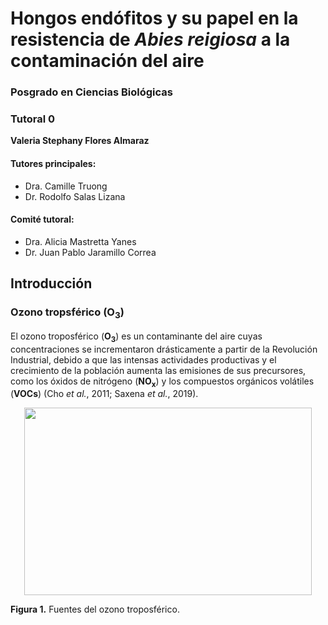 # Hongos endófitos y su papel en la resistencia de *Abies reigiosa* a la contaminación del aire

### Posgrado en Ciencias Biológicas
### Tutoral 0

**Valeria Stephany Flores Almaraz**

#### Tutores principales:

* Dra. Camille Truong 
* Dr. Rodolfo Salas Lizana

#### Comité tutoral: 
* Dra. Alicia Mastretta Yanes
* Dr. Juan Pablo Jaramillo Correa


## Introducción

### Ozono tropsférico (O<sub>3</sub>)
El ozono troposférico (**O<sub>3</sub>**) es un contaminante del aire cuyas concentraciones se incrementaron drásticamente a partir de la Revolución Industrial, debido a que las intensas actividades productivas y el crecimiento de la población aumenta las emisiones de sus precursores, como los óxidos de nitrógeno (**NO<sub>x</sub>**) y los compuestos orgánicos volátiles (**VOCs**) (Cho *et al.*, 2011; Saxena *et al.*, 2019).


<p align="center">
  <img width="460" height="300" src=“zonecycle.png”>
</p>

**Figura 1.** Fuentes del ozono troposférico. 